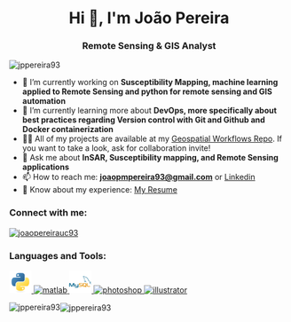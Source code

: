 <h1 align="center">Hi 👋, I'm João Pereira</h1>
<h3 align="center">Remote Sensing & GIS Analyst</h3>

<p align="left"> <img src="https://komarev.com/ghpvc/?username=jppereira93&label=Profile%20views&color=0e75b6&style=flat" alt="jppereira93" /> </p>

- 🔭 I’m currently working on **Susceptibility Mapping, machine learning applied to Remote Sensing and python for remote sensing and GIS automation**
- 🌱 I’m currently learning more about **DevOps, more specifically about best practices regarding Version control with Git and Github and Docker containerization**
- 👨‍💻 All of my projects are available at my [Geospatial Workflows Repo](https://github.com/JPPereira93/geospatial-workflows). If you want to take a look, ask for collaboration invite!
- 💬 Ask me about **InSAR, Susceptibility mapping, and Remote Sensing applications**
- 📫 How to reach me: **joaopmpereira93@gmail.com** or [Linkedin](https://www.linkedin.com/in/joaopereirauc93/) 
- 📄 Know about my experience: [My Resume](https://drive.google.com/file/d/1-45bOTb-ApCpdfBRRHcZiUq4ruGFoV-b/view?usp=sharing)

<h3 align="left">Connect with me:</h3>
<p align="left">
  <a href="https://linkedin.com/in/joaopereirauc93" target="blank">
    <img align="center" src="https://raw.githubusercontent.com/rahuldkjain/github-profile-readme-generator/master/src/images/icons/Social/linked-in-alt.svg" alt="joaopereirauc93" height="30" width="40" />
  </a>
</p>

<h3 align="left">Languages and Tools:</h3>
<p align="left">
   <a href="https://www.python.org" target="_blank" rel="noreferrer"> 
    <img src="https://raw.githubusercontent.com/devicons/devicon/master/icons/python/python-original.svg" alt="python" width="40" height="40"/> 
  </a> 
  <a href="https://www.mathworks.com/" target="_blank" rel="noreferrer"> 
    <img src="https://upload.wikimedia.org/wikipedia/commons/2/21/Matlab_Logo.png" alt="matlab" width="40" height="40"/> 
  </a> 
  <a href="https://www.mysql.com/" target="_blank" rel="noreferrer"> 
    <img src="https://raw.githubusercontent.com/devicons/devicon/master/icons/mysql/mysql-original-wordmark.svg" alt="mysql" width="40" height="40"/> 
  </a> 
  <a href="https://www.photoshop.com/en" target="_blank" rel="noreferrer"> 
    <img src="https://upload.wikimedia.org/wikipedia/commons/a/af/Adobe_Photoshop_CC_icon.svg" alt="photoshop" width="40" height="40"/> 
  </a> 
  <a href="https://www.adobe.com/in/products/illustrator.html" target="_blank" rel="noreferrer"> 
    <img src="https://www.vectorlogo.zone/logos/adobe_illustrator/adobe_illustrator-icon.svg" alt="illustrator" width="40" height="40"/>  
  </a> 
</p>

<p>
  <img align="left" src="https://github-readme-stats.vercel.app/api/top-langs?username=jppereira93&show_icons=true&locale=en&layout=compact&theme=dark" alt="jppereira93" />
</p>

<p>
  <img align="center" src="https://github-readme-stats.vercel.app/api?username=jppereira93&show_icons=true&locale=en&theme=dark" alt="jppereira93" />
</p>
